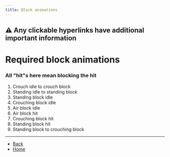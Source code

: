 ```yaml
---
title: Block animations
---
```

## ⚠️ Any clickable hyperlinks have additional important information

# Required block animations

### All "hit"s here mean blocking the hit

<ol>
  <li>Crouch idle to crouch block</li> <!-- <a href="./blocks/standing-high"> </a> -->
  <li>Standing idle to standing block</li> <!-- <a href="./blocks/standing-mid"> </a> -->
  <li>Standing block idle</li> <!-- <a href="./blocks/standing-low"> </a> -->
  <li>Crouching block idle</li> <!-- <a href="./blocks/knocked-back"> </a> -->
  <li>Air block idle</li> <!-- <a href="./blocks/air-hit"> </a> -->
  <li>Air block hit</li> <!-- <a href="./blocks/air-hit"> </a> -->
  <li>Crouching block hit</li> <!-- <a href="./blocks/air-hit"> </a> -->
  <li>Standing block hit</li> <!-- <a href="./blocks/air-hit"> </a> -->
  <li>Standing block to crouching block</li> <!-- <a href="./blocks/air-hit"> </a> -->
</ol>

---

- [Back](./sprites)
- [Home](../)
